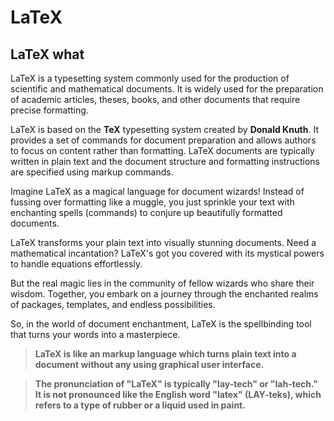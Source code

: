 # LaTeX
## LaTeX what

LaTeX is a typesetting system commonly used for the production of scientific and mathematical documents. It is widely used for the preparation of academic articles, theses, books, and other documents that require precise formatting.

LaTeX is based on the **TeX** typesetting system created by **Donald Knuth**. It provides a set of commands for document preparation and allows authors to focus on content rather than formatting. LaTeX documents are typically written in plain text and the document structure and formatting instructions are specified using markup commands.

Imagine LaTeX as a magical language for document wizards! Instead of fussing over formatting like a muggle, you just sprinkle your text with enchanting spells (commands) to conjure up beautifully formatted documents.

LaTeX transforms your plain text into visually stunning documents. Need a mathematical incantation? LaTeX's got you covered with its mystical powers to handle equations effortlessly.

But the real magic lies in the community of fellow wizards who share their wisdom. Together, you embark on a journey through the enchanted realms of packages, templates, and endless possibilities.

So, in the world of document enchantment, LaTeX is the spellbinding tool that turns your words into a masterpiece.

> **LaTeX is like an markup language which turns plain text into a document without any using graphical user interface.**

> **The pronunciation of "LaTeX" is typically "lay-tech" or "lah-tech." It is not pronounced like the English word "latex" (LAY-teks), which refers to a type of rubber or a liquid used in paint.**
